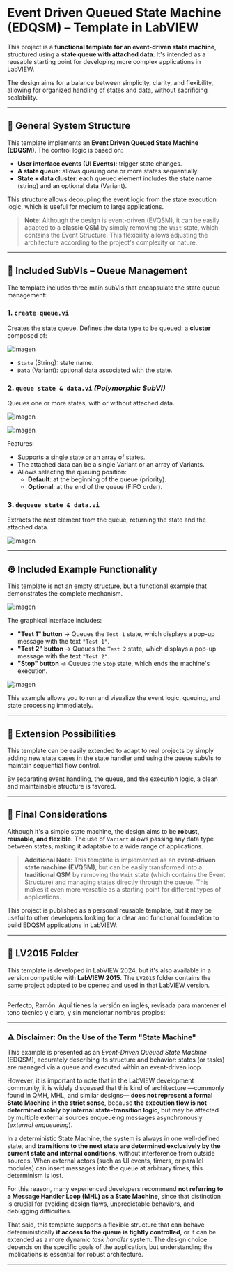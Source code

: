 # Event Driven Queued State Machine (EDQSM) – Template in LabVIEW

This project is a **functional template for an event-driven state machine**, structured using a **state queue with attached data**. It's intended as a reusable starting point for developing more complex applications in LabVIEW.

The design aims for a balance between simplicity, clarity, and flexibility, allowing for organized handling of states and data, without sacrificing scalability.

-----

## 🔧 General System Structure

This template implements an **Event Driven Queued State Machine (EDQSM)**. The control logic is based on:

  - **User interface events (UI Events)**: trigger state changes.
  - **A state queue**: allows queuing one or more states sequentially.
  - **State + data cluster**: each queued element includes the state name (string) and an optional data (Variant).

This structure allows decoupling the event logic from the state execution logic, which is useful for medium to large applications.

> **Note**: Although the design is event-driven (EVQSM), it can be easily adapted to a **classic QSM** by simply removing the `Wait` state, which contains the Event Structure. This flexibility allows adjusting the architecture according to the project's complexity or nature.

-----

## 📁 Included SubVIs – Queue Management

The template includes three main subVIs that encapsulate the state queue management:

### 1. `create queue.vi`

Creates the state queue. Defines the data type to be queued: a **cluster** composed of:

![imagen](https://github.com/user-attachments/assets/bab771e1-4271-4695-9bc6-4607c5ad413b)

  - `State` (String): state name.
  - `Data` (Variant): optional data associated with the state.

### 2. `queue state & data.vi` *(Polymorphic SubVI)*

Queues one or more states, with or without attached data.

![imagen](https://github.com/user-attachments/assets/0fd0c99c-5922-4301-bc02-939550514384)

![imagen](https://github.com/user-attachments/assets/9640feb1-488c-4fe8-82c7-04ccc105e443)

Features:

  - Supports a single state or an array of states.
  - The attached data can be a single Variant or an array of Variants.
  - Allows selecting the queuing position:
      - **Default**: at the beginning of the queue (priority).
      - **Optional**: at the end of the queue (FIFO order).

### 3. `dequeue state & data.vi`

Extracts the next element from the queue, returning the state and the attached data.

![imagen](https://github.com/user-attachments/assets/f48c8ed0-d35b-4390-8120-3f50eda3b1e3)

-----

## ⚙️ Included Example Functionality

This template is not an empty structure, but a functional example that demonstrates the complete mechanism.

![imagen](https://github.com/user-attachments/assets/10c78e76-b46f-4f94-90cc-3a34b05d1fbe)

The graphical interface includes:

  - **"Test 1" button** → Queues the `Test 1` state, which displays a pop-up message with the text `"Test 1"`.
  - **"Test 2" button** → Queues the `Test 2` state, which displays a pop-up message with the text `"Test 2"`.
  - **"Stop" button** → Queues the `Stop` state, which ends the machine's execution.

![imagen](https://github.com/user-attachments/assets/a7fdf616-f946-4f09-bda1-5735dc028b9d)

This example allows you to run and visualize the event logic, queuing, and state processing immediately.

-----

## 🔄 Extension Possibilities

This template can be easily extended to adapt to real projects by simply adding new state cases in the state handler and using the queue subVIs to maintain sequential flow control.

By separating event handling, the queue, and the execution logic, a clean and maintainable structure is favored.

-----

## 📝 Final Considerations

Although it's a simple state machine, the design aims to be **robust, reusable, and flexible**. The use of `Variant` allows passing any data type between states, making it adaptable to a wide range of applications.

> **Additional Note**: This template is implemented as an **event-driven state machine (EVQSM)**, but can be easily transformed into a **traditional QSM** by removing the `Wait` state (which contains the Event Structure) and managing states directly through the queue. This makes it even more versatile as a starting point for different types of applications.

This project is published as a personal reusable template, but it may be useful to other developers looking for a clear and functional foundation to build EDQSM applications in LabVIEW.

-----

## 📂 LV2015 Folder

This template is developed in LabVIEW 2024, but it's also available in a version compatible with **LabVIEW 2015**. The `LV2015` folder contains the same project adapted to be opened and used in that LabVIEW version.

-----

Perfecto, Ramón. Aquí tienes la versión en inglés, revisada para mantener el tono técnico y claro, y sin mencionar nombres propios:

---

### ⚠️ Disclaimer: On the Use of the Term "State Machine"

This example is presented as an *Event-Driven Queued State Machine* (EDQSM), accurately describing its structure and behavior: states (or tasks) are managed via a queue and executed within an event-driven loop.

However, it is important to note that in the LabVIEW development community, it is widely discussed that this kind of architecture —commonly found in QMH, MHL, and similar designs— **does not represent a formal State Machine in the strict sense**, because **the execution flow is not determined solely by internal state-transition logic**, but may be affected by multiple external sources enqueueing messages asynchronously (*external enqueueing*).

In a deterministic State Machine, the system is always in one well-defined state, and **transitions to the next state are determined exclusively by the current state and internal conditions**, without interference from outside sources. When external actors (such as UI events, timers, or parallel modules) can insert messages into the queue at arbitrary times, this determinism is lost.

For this reason, many experienced developers recommend **not referring to a Message Handler Loop (MHL) as a State Machine**, since that distinction is crucial for avoiding design flaws, unpredictable behaviors, and debugging difficulties.

That said, this template supports a flexible structure that can behave deterministically **if access to the queue is tightly controlled**, or it can be extended as a more dynamic *task handler* system. The design choice depends on the specific goals of the application, but understanding the implications is essential for robust architecture.

---
